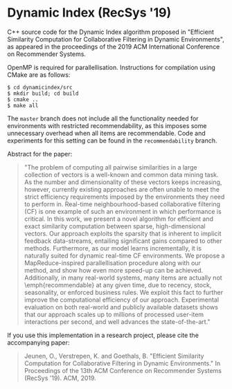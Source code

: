 # Dynamic Index (RecSys '19)

C++ source code for the Dynamic Index algorithm proposed in "Efficient Similarity Computation for Collaborative Filtering in Dynamic Environments", as appeared in the proceedings of the 2019 ACM International Conference on Recommender Systems.

OpenMP is required for parallellisation.
Instructions for compilation using CMake are as follows:

```
$ cd dynamicindex/src
$ mkdir build; cd build
$ cmake ..
$ make all
```

The `master` branch does not include all the functionality needed for environments with restricted recommendability, as this imposes some unnecessary overhead when all items are recommendable.
Code and experiments for this setting can be found in the `recommendability` branch.

Abstract for the paper:
> "The problem of computing all pairwise similarities in a large collection of vectors is a well-known and common data mining task.
> As the number and dimensionality of these vectors keeps increasing, however, currently existing approaches are often unable to meet the strict efficiency requirements imposed by the environments they need to perform in.
Real-time neighbourhood-based collaborative filtering (CF) is one example of such an environment in which performance is critical.
> In this work, we present a novel algorithm for efficient and exact similarity computation between sparse, high-dimensional vectors.
> Our approach exploits the sparsity that is inherent to implicit feedback data-streams, entailing significant gains compared to other methods.
> Furthermore, as our model learns incrementally, it is naturally suited for dynamic real-time CF environments.
> We propose a MapReduce-inspired parallellisation procedure along with our method, and show how even more speed-up can be achieved.
> Additionally, in many real-world systems, many items are actually not \emph{recommendable} at any given time, due to recency, stock, seasonality, or enforced business rules.
> We exploit this fact to further improve the computational efficiency of our approach.
> Experimental evaluation on both real-world and publicly available datasets shows that our approach scales up to millions of processed user-item interactions per second, and well advances the state-of-the-art."

If you use this implementation in a research project, please cite the accompanying paper:
>Jeunen, O., Verstrepen, K. and Goethals, B. "Efficient Similarity Computation for Collaborative Filtering in Dynamic Environments." In Proceedings of the 13th ACM Conference on Recommender Systems (RecSys '19). ACM, 2019.

